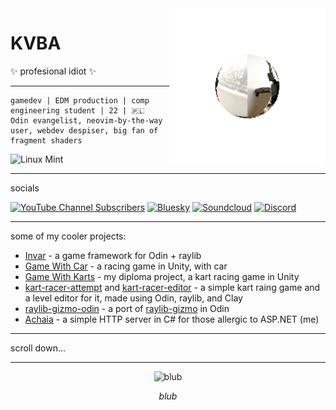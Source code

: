 <img align="right" src="https://github.com/KVBA-dev/KVBA-dev/blob/main/kvplanet.gif" width="250px" alt="kvba planetary system">

# KVBA

✨ profesional idiot ✨

---

```
gamedev | EDM production | comp engineering student | 22 | 🇵🇱
Odin evangelist, neovim-by-the-way user, webdev despiser, big fan of fragment shaders
```

![Linux Mint](https://img.shields.io/badge/i_use_linux_btw-5c5c5c?style=flat&logo=Linux%20Mint&logoColor=87CF3E)

---

socials

[![YouTube Channel Subscribers](https://img.shields.io/youtube/channel/subscribers/UC9Shc7zz915sXUNLn8fIsTA?style=flat&logo=YouTube)](https://www.youtube.com/@KVBA)
[![Bluesky](https://img.shields.io/badge/Bluesky-kvba.bsky.social-blue?logo=bluesky)](https://bsky.app/profile/kvba.bsky.social)
[![Soundcloud](https://img.shields.io/badge/Soundcloud-musicbykvba-FF3300?logo=Soundcloud&logoColor=white)](https://soundcloud.com/musicbykvba)
[![Discord](https://img.shields.io/badge/Discord-Server-%235865F2.svg?&logo=discord&logoColor=white)](https://discord.com/invite/hVBYDDk)

---

some of my cooler projects:
- [Invar](https://github.com/KVBA-dev/invar) - a game framework for Odin + raylib
- [Game With Car](https://github.com/KVBA-dev/Game-With-Car) - a racing game in Unity, with car
- [Game With Karts](https://github.com/KVBA-dev/GameWithKarts) - my diploma project, a kart racing game in Unity
- [kart-racer-attempt](https://github.com/KVBA-dev/kart-racer-attempt) and [kart-racer-editor](https://github.com/KVBA-dev/kart-racer-editor) - a simple kart raing game and a level editor for it, made using Odin, raylib, and Clay
- [raylib-gizmo-odin](https://github.com/KVBA-dev/raylib-gizmo-odin) - a port of [raylib-gizmo](https://github.com/cloudofoz/raylib-gizmo) in Odin
- [Achaia](https://github.com/KVBA-dev/Achaia) - a simple HTTP server in C# for those allergic to ASP.NET (me)

---

scroll down...

---

<p align="center">
  <img src="https://github.com/KVBA-dev/KVBA-dev/blob/main/blub.gif" alt="blub">
</p>
<p align="center">
  <i>blub</i>
</p>

<!--
**KVBA-dev/KVBA-dev** is a ✨ _special_ ✨ repository because its `README.md` (this file) appears on your GitHub profile.

Here are some ideas to get you started:

- 🔭 I’m currently working on ...
- 🌱 I’m currently learning ...
- 👯 I’m looking to collaborate on ...
- 🤔 I’m looking for help with ...
- 💬 Ask me about ...
- 📫 How to reach me: ...
- 😄 Pronouns: ...
- ⚡ Fun fact: ...
-->
